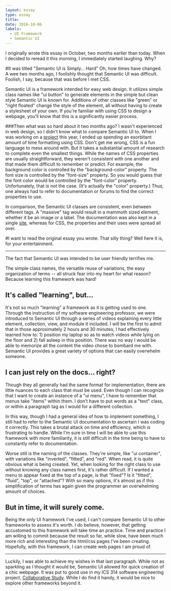 ```yaml
---
layout: essay
type: essay
title:
date: 2016-10-06
labels:
  - UI Framework
  - Semantic UI
---
```


I originally wrote this essay in October, two months earlier than today. When I decided to reread it this morning, I immediately started laughing. Why?

#It was titled "Semantic UI is Simply... Hard"
Oh, how times have changed. A wee two months ago, I foolishly thought that Semantic UI was difficult. Foolish, I say, because that was before I met CSS.

Semantic UI is a framework intended for easy web design. It utilizes simple class names like "ui button" to generate elements in the simple but clean style Semantic UI is known for. Additions of other classes like "green" or "right floated" change the style of the element, all without having to create a stylesheet of your own. If you're familiar with using CSS to design a webpage, you'll know that this is a significantly easier process.

###Then what was so hard about it two months ago?
I wasn't experienced in web design, so I didn't know what to compare Semantic UI to. When I was working on a [project](https://mariahgaoiran.github.io/projects/mathCats) this year, I ended up spending an exorbitant amount of time formatting using CSS. Don't get me wrong, CSS is a fun language to mess around with. But it takes a substantial amount of research to complete even the smallest things. While the names of CSS properties are usually straightforward, they weren't consistent with one another and that made them difficult to remember or predict. For example, the background color is controlled by the "background-color" property. The font size is controlled by the "font-size" property. So you would guess that the font color would be controlled by the "font-color" property. Unfortunately, that is not the case. (It's actually the "color" property.) Thus, one always had to refer to documentation or forums to find the correct properties to use.

In comparison, the Semantic UI classes are consistent, even between different tags. A "massive" tag would result in a mammoth sized element, whether it be an image or a label. The documentation was also kept in a single [site](http://semantic-ui.com/introduction/getting-started.html00), whereas for CSS, the properties and their uses were spread all over. 

#I want to read the original essay you wrote:
That silly thing? Well here it is, for your entertainment.

<hr>
The fact that Semantic UI was intended to be user friendly terrifies me.

The simple class names, the versatile reuse of variations, the easy organization of terms -- all struck fear into my heart for what reason? Because learning this framework was hard!

## It's called "learning", but...

It's not so much "learning" a framework as it is getting used to one. Through the instruction of my software engineering professor, we were introduced to Semantic UI through a series of videos explaining every little element, collection, view, and module it included. I will be the first to admit that in those approximately 2 hours and 30 minutes, I had effectively learned how to: 1) position my laptop so as to watch videos while lying on the floor and 2) fall asleep in this position. There was no way I would be able to memorize all the content the video chose to bombard me with. Semantic UI provides a great variety of options that can easily overwhelm someone.

## I can just rely on the docs... right?

Though they all generally had the same format for implementation, there are little nuances to each class that must be used. Even though I can recognize that I want to create an instance of a "ui menu", I have to remember that menus take "items" within them. I don't have to put words as a "text" class, or within a paragraph tag as I would for a different collection.

In this way, though I had a general idea of how to implement something, I still had to refer to the Semantic UI documentation to ascertain I was coding it correctly. This takes a brutal attack on time and efficiency, which is frustrating to handle. While I'm sure in time I will be able to use this framework with more familiarity, it is still difficult in the time being to have to constantly refer to documentation.

Worse still is the naming of the classes. They're simple, like "ui container", with variations like "inverted", "fitted", and "red". When read, it is quite obvious what is being created. Yet, when looking for the right class to use without knowing any class names first, it's rather difficult. If I wanted a menu to appear fixed at the top of a page, is that "fixed"? Is it "fitted", "fluid", "top", or "attached"? With so many options, it's almost as if this simplification of terms has again given the programmer an overwhelming amount of choices.

## But in time, it will surely come.

Being the only UI framework I've used, I can't compare Semantic UI to other frameworks to assess it's worth. I do believe, however, that getting accustomed to this framework will take time an practice. Time and practice I am willing to commit because the result so far, while slow, have been much more rich and interesting than the html/css pages I've been creating. Hopefully, with this framework, I can create web pages I am proud of.
<hr>

Luckily, I was able to achieve my wishes in that last paragraph. While not as sparkling as I thought it would be, Semantic UI allowed for quick creation of a chic webpage. It was put to good use in my ICS 314 software engineering project, [Collaborative Study](https://mariahgaoiran.github.io/projects/CS). While I do find it handy, it would be nice to explore other frameworks beyond it. 


